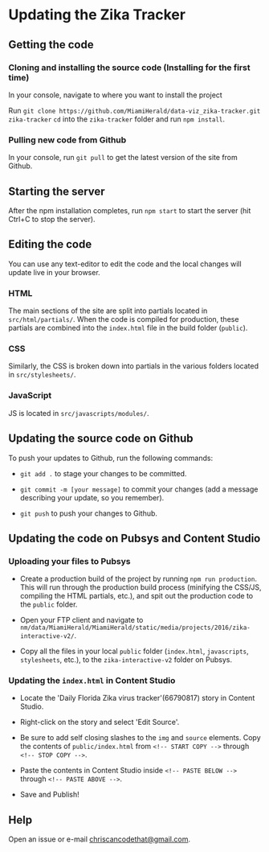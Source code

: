 # Updating the Zika Tracker

## Getting the code

### Cloning and installing the source code (Installing for the first time)

In your console, navigate to where you want to install the project

Run `git clone https://github.com/MiamiHerald/data-viz_zika-tracker.git zika-tracker`
`cd` into the `zika-tracker` folder and run `npm install`.  

### Pulling new code from Github

In your console, run `git pull` to get the latest version of the site from Github.

## Starting the server

After the npm installation completes, run `npm start` to start the server (hit Ctrl+C to stop the server).

## Editing the code

You can use any text-editor to edit the code and the local changes will update live in your browser.

### HTML

The main sections of the site are split into partials located in `src/html/partials/`.  When the code is compiled for production, these partials are combined into the `index.html` file in the build folder (`public`).

### CSS

Similarly, the CSS is broken down into partials in the various folders located in `src/stylesheets/`.

### JavaScript

JS is located in `src/javascripts/modules/`.

## Updating the source code on Github

To push your updates to Github, run the following commands:

* `git add .` to stage your changes to be committed.

* `git commit -m [your message]` to commit your changes (add a message describing your update, so you remember).

* `git push` to push your changes to Github.

## Updating the code on Pubsys and Content Studio

### Uploading your files to Pubsys

* Create a production build of the project by running `npm run production`.  This will run through the production build process (minifying the CSS/JS, compiling the HTML partials, etc.), and spit out the production code to the `public` folder.

* Open your FTP client and navigate to `nm/data/MiamiHerald/MiamiHerald/static/media/projects/2016/zika-interactive-v2/`.

* Copy all the files in your local `public` folder (`index.html`, `javascripts`, `stylesheets`, etc.), to the `zika-interactive-v2` folder on Pubsys.

### Updating the `index.html` in Content Studio

* Locate the 'Daily Florida Zika virus tracker'(66790817) story in Content Studio.

* Right-click on the story and select 'Edit Source'.

* Be sure to add self closing slashes to the `img` and `source` elements. Copy the contents of `public/index.html` from `<!-- START COPY -->` through `<!-- STOP COPY -->`.

* Paste the contents in Content Studio inside `<!-- PASTE BELOW -->` through `<!-- PASTE ABOVE -->`.

* Save and Publish!

## Help

Open an issue or e-mail chriscancodethat@gmail.com.
